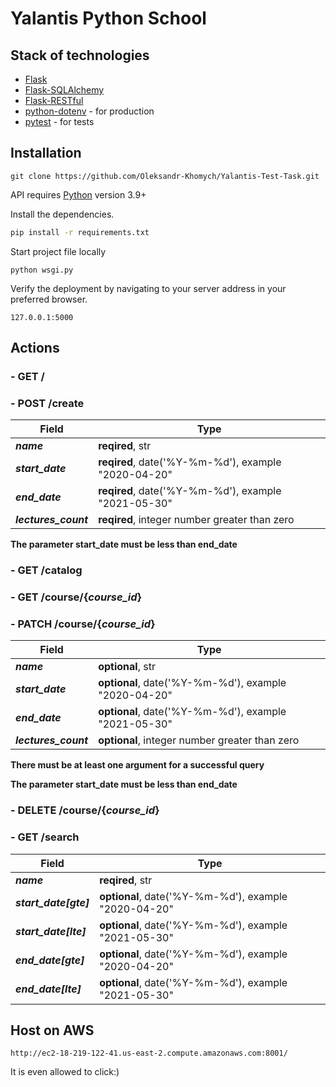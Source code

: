 #  Yalantis Python School


## Stack of technologies 

- [Flask](https://flask.palletsprojects.com/en/1.1.x/)
- [Flask-SQLAlchemy](https://flask-sqlalchemy.palletsprojects.com/en/2.x/)
- [Flask-RESTful](https://flask-restful.readthedocs.io/en/latest/)
- [python-dotenv](https://pypi.org/project/python-dotenv/) - for production
- [pytest](https://docs.pytest.org/en/6.2.x/contents.html) - for tests

## Installation

```
git clone https://github.com/Oleksandr-Khomych/Yalantis-Test-Task.git
```

API requires [Python](https://www.python.org) version 3.9+

Install the dependencies.

```sh
pip install -r requirements.txt
```

Start project file locally
```
python wsgi.py
```

Verify the deployment by navigating to your server address in
your preferred browser.

```
127.0.0.1:5000
```

## Actions

### - GET /

### - POST /create
  
Field | Type
------------ | -------------
***name*** | **reqired**, str
***start_date*** | **reqired**, date('%Y-%m-%d'), example "2020-04-20"
***end_date*** | **reqired**, date('%Y-%m-%d'), example "2021-05-30"
***lectures_count*** | **reqired**, integer number greater than zero
**The parameter start_date must be less than end_date**

### - GET /catalog

### - GET /course/{***course_id***}

### - PATCH /course/{***course_id***}
  
Field | Type
------------ | -------------
***name*** | **optional**, str
***start_date*** | **optional**, date('%Y-%m-%d'), example "2020-04-20"
***end_date*** | **optional**, date('%Y-%m-%d'), example "2021-05-30"
***lectures_count*** | **optional**, integer number greater than zero
**There must be at least one argument for a successful query**

**The parameter start_date must be less than end_date**

### - DELETE /course/{***course_id***}

### - GET /search
Field | Type
------------ | -------------
***name*** | **reqired**, str
***start_date[gte]*** | **optional**, date('%Y-%m-%d'), example "2020-04-20"
***start_date[lte]*** | **optional**, date('%Y-%m-%d'), example "2021-05-30"
***end_date[gte]*** | **optional**, date('%Y-%m-%d'), example "2020-04-20"
***end_date[lte]*** | **optional**, date('%Y-%m-%d'), example "2021-05-30"

## Host on AWS

```
http://ec2-18-219-122-41.us-east-2.compute.amazonaws.com:8001/
```

It is even allowed to click:)